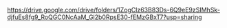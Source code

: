 https://drive.google.com/drive/folders/1ZogClz63B83Ds-6Q9eE9zSIMhSk-djfuEs8fg9_RoQGC0NcAaM_Gl2b0RpsE30-fEMzGBxT7?usp=sharing
